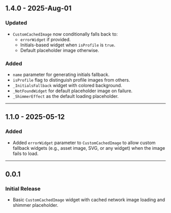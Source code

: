 ## 1.4.0 - 2025-Aug-01

### Updated
- `CustomCachedImage` now conditionally falls back to:
    - `errorWidget` if provided.
    - Initials-based widget when `isProfile` is `true`.
    - Default placeholder image otherwise.

### Added
- `name` parameter for generating initials fallback.
- `isProfile` flag to distinguish profile images from others.
- `_InitialsFallback` widget with colored background.
- `_NotFoundWidget` for default placeholder image on failure.
- `_ShimmerEffect` as the default loading placeholder.

---

## 1.1.0 - 2025-05-12

### Added
- Added `errorWidget` parameter to `CustomCachedImage` to allow custom fallback widgets (e.g., asset image, SVG, or any widget) when the image fails to load.

---

## 0.0.1

### Initial Release
- Basic `CustomCachedImage` widget with cached network image loading and shimmer placeholder.
